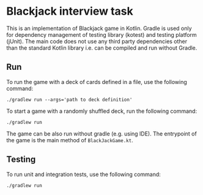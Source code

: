 # Blackjack interview task

This is an implementation of Blackjack game in Kotlin. 
Gradle is used only for dependency management of testing library (kotest) and testing platform (jUnit).
The main code does not use any third party dependencies other than the standard Kotlin library i.e. can be compiled and run without Gradle.

## Run

To run the game with a deck of cards defined in a file, use the following command:

`./gradlew run --args='path to deck definition'`

To start a game with a randomly shuffled deck, run the following command:

`./gradlew run`

The game can be also run without gradle (e.g. using IDE). The entrypoint of the game is the main method of `BlackJackGame.kt`.

## Testing

To run unit and integration tests, use the following command:

`./gradlew run`